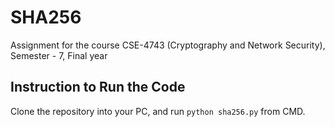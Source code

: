 # SHA256
Assignment for the course CSE-4743 (Cryptography and Network Security), Semester - 7, Final year

## Instruction to Run the Code
Clone the repository into your PC, and run ``python sha256.py`` from CMD.

